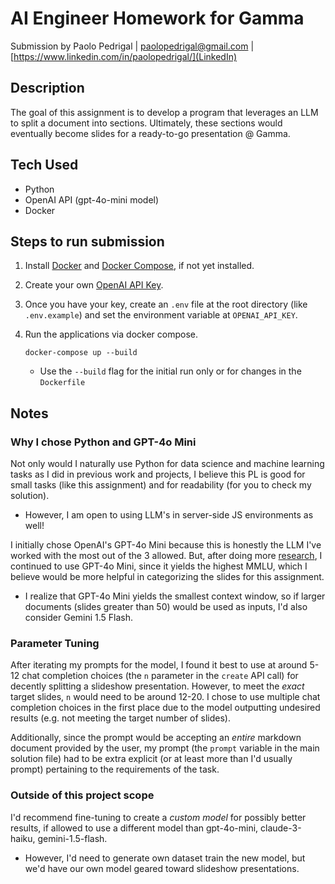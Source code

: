# AI Engineer Homework for Gamma

Submission by Paolo Pedrigal | paolopedrigal@gmail.com | [https://www.linkedin.com/in/paolopedrigal/](LinkedIn)

## Description

The goal of this assignment is to develop a program that leverages an LLM to split a document into sections. Ultimately, these sections would eventually become slides for a ready-to-go presentation @ Gamma.

## Tech Used

- Python
- OpenAI API (gpt-4o-mini model)
- Docker

## Steps to run submission

1. Install [Docker](https://www.docker.com/) and [Docker Compose](https://docs.docker.com/compose/), if not yet installed.
2. Create your own [OpenAI API Key](https://platform.openai.com/api-keys).

3. Once you have your key, create an `.env` file at the root directory (like `.env.example`) and set the environment variable at `OPENAI_API_KEY`.

4. Run the applications via docker compose.

   ```
   docker-compose up --build
   ```

   - Use the `--build` flag for the initial run only or for changes in the `Dockerfile`

## Notes

### Why I chose Python and GPT-4o Mini

Not only would I naturally use Python for data science and machine learning tasks as I did in previous work and projects, I believe this PL is good for small tasks (like this assignment) and for readability (for you to check my solution).

- However, I am open to using LLM's in server-side JS environments as well!

I initially chose OpenAI's GPT-4o Mini because this is honestly the LLM I've worked with the most out of the 3 allowed. But, after doing more [research](https://www.nebuly.com/blog/gpt-4o-mini-vs-claude-3-haiku-vs-gemini-1-5-flash), I continued to use GPT-4o Mini, since it yields the highest MMLU, which I believe would be more helpful in categorizing the slides for this assignment.

- I realize that GPT-4o Mini yields the smallest context window, so if larger documents (slides greater than 50) would be used as inputs, I'd also consider Gemini 1.5 Flash.

### Parameter Tuning

After iterating my prompts for the model, I found it best to use at around 5-12 chat completion choices (the `n` parameter in the `create` API call) for decently splitting a slideshow presentation. However, to meet the _exact_ target slides, `n` would need to be around 12-20. I chose to use multiple chat completion choices in the first place due to the model outputting undesired results (e.g. not meeting the target number of slides).

Additionally, since the prompt would be accepting an _entire_ markdown document provided by the user, my prompt (the `prompt` variable in the main solution file) had to be extra explicit (or at least more than I'd usually prompt) pertaining to the requirements of the task.

### Outside of this project scope

I'd recommend fine-tuning to create a _custom model_ for possibly better results, if allowed to use a different model than gpt-4o-mini, claude-3-haiku, gemini-1.5-flash.

- However, I'd need to generate own dataset train the new model, but we'd have our own model geared toward slideshow presentations.
